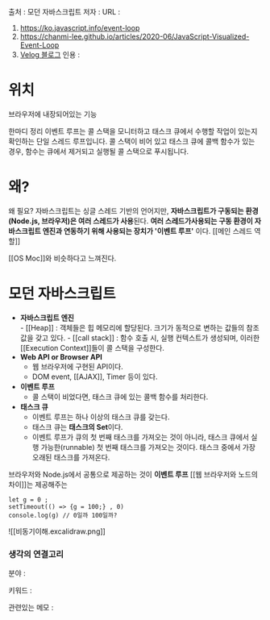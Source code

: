 
출처 : 모던 자바스크립트 
저자 :
URL : 
1. https://ko.javascript.info/event-loop
2. https://chanmi-lee.github.io/articles/2020-06/JavaScript-Visualized-Event-Loop
3. [Velog 블로그](https://velog.io/@yejineee/%EC%9D%B4%EB%B2%A4%ED%8A%B8-%EB%A3%A8%ED%94%84%EC%99%80-%ED%83%9C%EC%8A%A4%ED%81%AC-%ED%81%90-%EB%A7%88%EC%9D%B4%ED%81%AC%EB%A1%9C-%ED%83%9C%EC%8A%A4%ED%81%AC-%EB%A7%A4%ED%81%AC%EB%A1%9C-%ED%83%9C%EC%8A%A4%ED%81%AC-g6f0joxx)
인용 : 

# 위치
브라우저에 내장되어있는 기능

한마디 정리 
이벤트 루프는 콜 스택을 모니터하고 태스크 큐에서 수행할 작업이 있는지 확인하는 단일 스레드 루프입니다. 콜 스택이 비어 있고 태스크 큐에 콜백 함수가 있는 경우, 함수는 큐에서 제거되고 실행될 콜 스택으로 푸시됩니다.


# 왜?
왜 필요?  자바스크립트는 싱글 스레드 기반의 언어지만, **자바스크립트가 구동되는 환경(Node.js, 브라우저)은 여러 스레드가 사용**된다. **여러 스레드가사용되는 구동 환경이 자바스크립트 엔진과 연동하기 위해 사용되는 장치가 '이벤트 루프'** 이다. [[메인 스레드 역할]]

[[OS Moc]]와 비슷하다고 느껴진다.

# 모던 자바스크립트 
-   **자바스크립트 엔진**  
    - [[Heap]] : 객체들은 힙 메모리에 할당된다. 크기가 동적으로 변하는 값들의 참조 값을 갖고 있다.
    - [[call stack]] : 함수 호출 시, 실행 컨텍스트가 생성되며, 이러한 [[Execution Context]]들이 콜 스택을 구성한다.
-   **Web API or Browser API**  
    - 웹 브라우저에 구현된 API이다.  
    - DOM event, [[AJAX]], Timer 등이 있다.
-   **이벤트 루프**  
    - 콜 스택이 비었다면, 태스크 큐에 있는 콜백 함수를 처리한다.
-   **태스크 큐**  
    - 이벤트 루프는 하나 이상의 태스크 큐를 갖는다.  
    - 태스크 큐는 **태스크의 Set**이다.  
    - 이벤트 루프가 큐의 첫 번째 태스크를 가져오는 것이 아니라, 태스크 큐에서 실행 가능한(runnable) 첫 번째 태스크를 가져오는 것이다. 태스크 중에서 가장 오래된 태스크를 가져온다. 

브라우저와 Node.js에서 공통으로 제공하는 것이 **이벤트 루프**  [[웹 브라우저와 노드의 차이]]는 제공해주는 



```
let g = 0 ; 
setTimeout(() => {g = 100;} , 0)
console.log(g) // 0일까 100일까?
```

![[비동기이해.excalidraw.png]]


### 생각의 연결고리
분야 :

키워드 :

관련있는 메모 :
